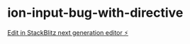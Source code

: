 # ion-input-bug-with-directive

[Edit in StackBlitz next generation editor ⚡️](https://stackblitz.com/~/github.com/turanofff/ion-input-bug-with-directive)
